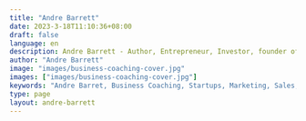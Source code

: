 ```yaml
---
title: "Andre Barrett"
date: 2023-3-18T11:10:36+08:00
draft: false
language: en
description: Andre Barrett - Author, Entrepreneur, Investor, founder of Business Launch Academy
author: "Andre Barrett"
image: "images/business-coaching-cover.jpg"
images: ["images/business-coaching-cover.jpg"]
keywords: "Andre Barret, Business Coaching, Startups, Marketing, Sales, Branding, Entrepreneurship"
type: page
layout: andre-barrett
---
```

